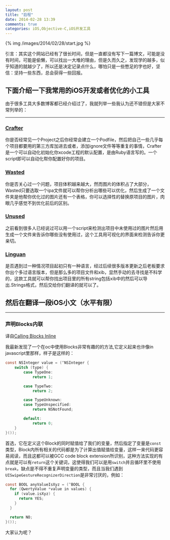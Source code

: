 ```yaml
---
layout: post
title: "启程"
date: 2014-02-28 13:39
comments: true
categories: iOS,Objective-C,iOS开发工具
---
```

{% img /images/2014/02/28/start.jpg %}

引言：其实这个网站已经有了很长时间，但是一直都没有写下一篇博文，可能是没有时间，可能是偷懒，可以找出一大堆的理由，但是久而久之，发现学的越多，似乎知道的就越少了，所以还是决定记录点什么，哪怕只是一些憋足的字也好，坚信：坚持一些东西，总会获得一些回报。
<!--more-->

## 下面介绍一下我常用的iOS开发或者优化的小工具
由于很多工具大多数博客都已经介绍过了，我就列举一些我认为还不错但是大家不常列举的：
***

### <a href="https://github.com/krzysztofzablocki/crafter" target="_blank">Crafter</a>

你是否经常见一个Project之后你经常会建立一个Podfile，然后把自己一些几乎每个项目都要用的第三方库加进去或者，添加ignore文件等等重复的事情，Crafter 是一个可以自动化初始化你xcode工程的默认配置，是由Ruby语言写的。一个script即可以自动化帮你配置好你的项目。

### <a href="http://wasted.werk01.de/" target="_blank">Wasted</a>

你是否关心过一个问题，项目体积越来越大，然而图片的体积占了大部分，Wasted只要选取一个ipa文件就可以帮你分析出哪些可以优化，然后生成了一个文件夹是他帮你优化过的图片还有一个表格，你可以选择性的替换原项目的图片，肉眼几乎感觉不到优化前后的区别。

### <a href="https://github.com/jeffhodnett/Unused" target="_blank">Unused</a>

之前看到很多人已经说过可以用一个script来检测出项目中未使用过的图片然后用生成一个文件来告诉你哪些没有使用过，这个工具用可视化的界面来检测告诉你更亲切。

### <a href="https://itunes.apple.com/cn/app/linguan/id477163052?mt=12" target="_blank">Linguan</a>

是否遇到过一种情况项目起初只有一种语言，经过后续很多版本更新之后老板要求你出个多过语言版本，但是那么多的项目文件和xib，显然手动的去寻找是不科学的，这款工具就可以帮你找出项目里的所有string包括xib中的然后可以导出.Strings格式，然后交给你们翻译的就可以了。


## 然后在翻译一段iOS小文（水平有限）
***
### 声明Blocks内联
译自<a href="http://macoscope.com/blog/calling-blocks-inline/" target="_blank">Calling Blocks Inline</a>

我最新发现了一个在oc中使用Blocks非常有趣的的方法,它定义起来也许像in javascript里那样，样子是这样的：
```objective-c
const NSInteger value = (^NSInteger {
    switch (type) {
        case TypeOne:
            return 1;

        case TypeTwo:
            return 2;

        case TypeUnknown:
        case TypeUnspecified:
            return NSNotFound;

        default:
            return 0;
    }
}());
```

首选，它在定义这个Block的同时赋值给了我们的变量，然后指定了变量是`const`类型，Block内所有相关的代码都是为了计算出值赋值给变量，这样一来代码更容易阅读，而且这都可以被GCC code block extension所识别，这种方法实现的有点就是可以有`return`这个关键词，这使得我们可以是用`switch`并且循环里不使用`break`，缺点是不得不重复声明变量的类型，而且当我们遇到`UISwipeGestureRecognizerDirection`是非常讨厌的，例如：

```objective-c
const BOOL anyValueIsXyz = (^BOOL {
  for (QwertyValue *value in values) {
    if (value.isXyz) {
      return YES;
    }
  }

  return NO;
}());
```

大家认为呢？